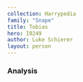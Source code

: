 ```yaml
---
collection: Harrypedia
family: "Snape"
title: Tobias
hero: I0249
author: Luke Schierer
layout: person
---
```


### Analysis
